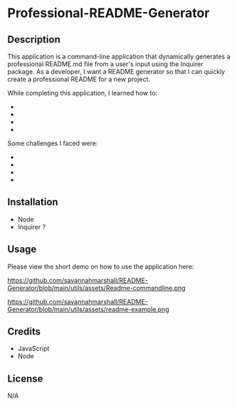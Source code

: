 # Professional-README-Generator

## Description
This application is a command-line application that dynamically generates a professional README.md file from a user's input using the Inquirer package. As a developer, I want a README generator so that I can quickly create a professional README for a new project.

While completing this application, I learned how to:

*
*
*
*

Some challenges I faced were:

*
*
*
*

## Installation
* Node
* Inquirer ?

## Usage
Please view the short demo on how to use the application here:

https://github.com/savannahmarshall/README-Generator/blob/main/utils/assets/Readme-commandline.png

https://github.com/savannahmarshall/README-Generator/blob/main/utils/assets/readme-example.png



## Credits
* JavaScript
* Node

## License
N/A
